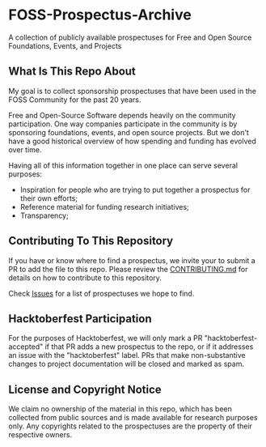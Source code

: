 # FOSS-Prospectus-Archive
A collection of publicly available prospectuses for Free and Open Source Foundations, Events, and Projects 

## What Is This Repo About
My goal is to collect sponsorship prospectuses that have been used in the FOSS Community for the past 20 years.

Free and Open-Source Software depends heavily on the community participation. One way companies participate in the community is by sponsoring foundations, events, and open source projects. But we don't have a good historical overview of how spending and funding has evolved over time. 

Having all of this information together in one place can serve several purposes:
 * Inspiration for people who are trying to put together a prospectus for their own efforts;
 * Reference material for funding research initiatives;
 * Transparency;

## Contributing To This Repository
If you have or know where to find a prospectus, we invite your to submit a PR to add the file to this repo. Please review the [CONTRIBUTING.md](./CONTRIBUTING.md) for details on how to contribute to this repository.

Check [Issues](issues) for a list of prospectuses we hope to find. 


## Hacktoberfest Participation
For the purposes of Hacktoberfest, we will only mark a PR "hacktoberfest-accepted" if that PR adds a new prospectus to the repo, or if it addresses an issue with the  "hacktoberfest" label. PRs that make non-substantive changes to project documentation will be closed and marked as spam.

## License and Copyright Notice
We claim no ownership of the material in this repo, which has been collected from public sources and is made available for research purposes only. Any copyrights related to the prospectuses are the property of their respective owners. 